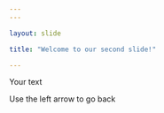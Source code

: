 ```yaml
---
---

layout: slide

title: "Welcome to our second slide!"

---
```


Your text

Use the left arrow to go back
